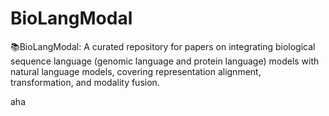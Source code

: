 # BioLangModal
📚BioLangModal: A curated repository for papers on integrating biological sequence language (genomic language and protein language) models with natural language models, covering representation alignment, transformation, and modality fusion.

aha 